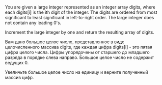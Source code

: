 You are given a large integer represented as an integer array digits, where each digits[i] is the ith digit of the integer. The digits are ordered from most significant to least significant in left-to-right order. The large integer does not contain any leading 0's.

Increment the large integer by one and return the resulting array of digits.


Вам дано большое целое число, представленное в виде целочисленного массива digits, где каждая цифра digits[i] - это пятая цифра целого числа. Цифры упорядочены от старшего до младшего разряда в порядке слева направо. Большое целое число не содержит ведущих 0.

Увеличьте большое целое число на единицу и верните полученный массив цифр.